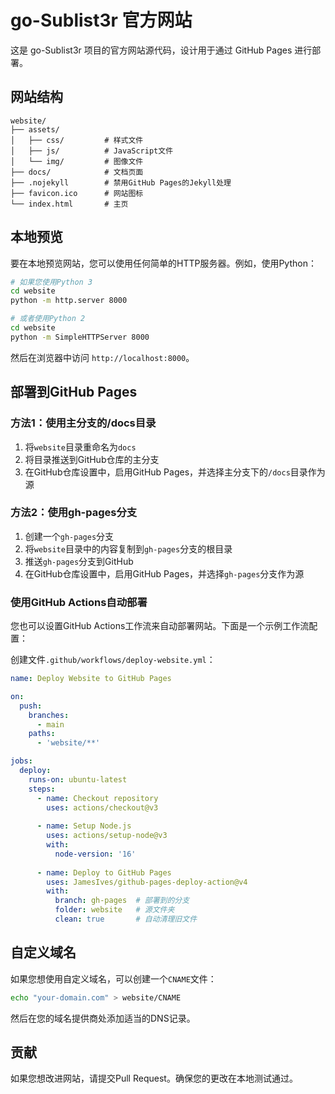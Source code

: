 # go-Sublist3r 官方网站

这是 go-Sublist3r 项目的官方网站源代码，设计用于通过 GitHub Pages 进行部署。

## 网站结构

```
website/
├── assets/
│   ├── css/         # 样式文件
│   ├── js/          # JavaScript文件
│   └── img/         # 图像文件
├── docs/            # 文档页面
├── .nojekyll        # 禁用GitHub Pages的Jekyll处理
├── favicon.ico      # 网站图标
└── index.html       # 主页
```

## 本地预览

要在本地预览网站，您可以使用任何简单的HTTP服务器。例如，使用Python：

```bash
# 如果您使用Python 3
cd website
python -m http.server 8000

# 或者使用Python 2
cd website
python -m SimpleHTTPServer 8000
```

然后在浏览器中访问 `http://localhost:8000`。

## 部署到GitHub Pages

### 方法1：使用主分支的/docs目录

1. 将`website`目录重命名为`docs`
2. 将目录推送到GitHub仓库的主分支
3. 在GitHub仓库设置中，启用GitHub Pages，并选择主分支下的`/docs`目录作为源

### 方法2：使用gh-pages分支

1. 创建一个`gh-pages`分支
2. 将`website`目录中的内容复制到`gh-pages`分支的根目录
3. 推送`gh-pages`分支到GitHub
4. 在GitHub仓库设置中，启用GitHub Pages，并选择`gh-pages`分支作为源

### 使用GitHub Actions自动部署

您也可以设置GitHub Actions工作流来自动部署网站。下面是一个示例工作流配置：

创建文件`.github/workflows/deploy-website.yml`：

```yaml
name: Deploy Website to GitHub Pages

on:
  push:
    branches:
      - main
    paths:
      - 'website/**'

jobs:
  deploy:
    runs-on: ubuntu-latest
    steps:
      - name: Checkout repository
        uses: actions/checkout@v3
        
      - name: Setup Node.js
        uses: actions/setup-node@v3
        with:
          node-version: '16'
          
      - name: Deploy to GitHub Pages
        uses: JamesIves/github-pages-deploy-action@v4
        with:
          branch: gh-pages  # 部署到的分支
          folder: website   # 源文件夹
          clean: true       # 自动清理旧文件
```

## 自定义域名

如果您想使用自定义域名，可以创建一个`CNAME`文件：

```bash
echo "your-domain.com" > website/CNAME
```

然后在您的域名提供商处添加适当的DNS记录。

## 贡献

如果您想改进网站，请提交Pull Request。确保您的更改在本地测试通过。 
